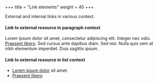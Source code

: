 +++
title = "Link elements"
weight = 40
+++

External and internal links in various context.

#### Link to external resource in paragraph context

Lorem ipsum dolor sit amet, consectetur adipiscing elit. Integer nec odio. 
[Praesent libero](google.com). Sed cursus ante dapibus diam. Sed nisi. Nulla quis sem at nibh elementum imperdiet. Duis sagittis ipsum. 

#### Link to external resource in list context

* [Lorem ipsum dolor](google.com) sit amet.
* [Praesent libero](google.com)


